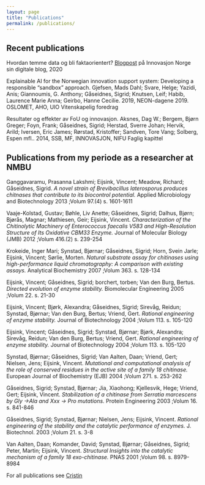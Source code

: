 ```yaml
---
layout: page
title: "Publications"
permalink: /publications/
---
```

## Recent publications

Hvordan temme data og bli faktaorientert? [Blogpost](https://www.innovasjonnorge.no/no/subsites/digIN/datadrevet-utvikling/hvordan-temme-data-og-bli-faktabasert/) på Innovasjon Norge sin digitale blog, 2020 

Explainable AI for the Norwegian innovation support system: Developing a responsible “sandbox” approach.
Gjefsen, Mads Dahl; Svare, Helge; Yazidi, Anis; Giannoumis, G. Anthony; Gåseidnes, Sigrid; Knutsen, Leif; Habib, Laurence Marie Anna; Geirbo, Hanne Cecilie. 2019, NEON-dagene 2019. OSLOMET, AHO, UIO
Vitenskapelig foredrag

Resultater og effekter av FoU og innovasjon.
Aksnes, Dag W.; Bergem, Bjørn Greger; Foyn, Frank; Gåseidnes, Sigrid; Herstad, Sverre Johan; Hervik, Arild; Iversen, Eric James; Rørstad, Kristoffer; Sandven, Tore Vang; Solberg, Espen mfl.. 2014, SSB, MF, INNOVASJON, NIFU
Faglig kapittel


## Publications from my periode as a researcher at NMBU

Ganggavaramu, Prasanna Lakshmi; Eijsink, Vincent; Meadow, Richard; Gåseidnes, Sigrid.
*A novel strain of Brevibacillus laterosporus produces chitnases that contribute to its biocontrol potential.* Applied Microbiology and Biotechnology 2013 ;Volum 97.(4) s. 1601-1611
 
Vaaje-Kolstad, Gustav; Bøhle, Liv Anette; Gåseidnes, Sigrid; Dalhus, Bjørn; Bjørås, Magnar; Mathiesen, Geir; Eijsink, Vincent.
*Characterization of the Chitinolytic Machinery of Enterococcus faecalis V583 and High-Resolution Structure of Its Oxidative CBM33 Enzyme.* Journal of Molecular Biology (JMB) 2012 ;Volum 416.(2) s. 239-254

Krokeide, Inger Mari; Synstad, Bjørnar; Gåseidnes, Sigrid; Horn, Svein Jarle; Eijsink, Vincent; Sørlie, Morten.
*Natural substrate assay for chitinases using high-performance liquid chromatography: A comparison with existing assays.* Analytical Biochemistry 2007 ;Volum 363. s. 128-134

Eijsink, Vincent; Gåseidnes, Sigrid; borchert, torben; Van den Burg, Bertus.
*Directed evolution of enzyme stability.* Biomolecular Engineering 2005 ;Volum 22. s. 21-30

Eijsink, Vincent; Bjørk, Alexandra; Gåseidnes, Sigrid; Sirevåg, Reidun; Synstad, Bjørnar; Van den Burg, Bertus; Vriend, Gert.
*Rational engineering of enzyme stability.* Journal of Biotechnology 2004 ;Volum 113. s. 105-120
  
Eijsink, Vincent; Gåseidnes, Sigrid; Synstad, Bjørnar; Bjørk, Alexandra; Sirevåg, Reidun; Van den Burg, Bertus; Vriend, Gert.
*Rational engineering of enzyme stability.* Journal of Biotechnology 2004 ;Volum 113. s. 105-120
 
Synstad, Bjørnar; Gåseidnes, Sigrid; Van Aalten, Daan; Vriend, Gert; Nielsen, Jens; Eijsink, Vincent.
*Mutational and computational analysis of the role of conserved residues in the active site of a family 18 chitinase.* European Journal of Biochemistry (EJB) 2004 ;Volum 271. s. 253-262

Gåseidnes, Sigrid; Synstad, Bjørnar; Jia, Xiaohong; Kjellesvik, Hege; Vriend, Gert; Eijsink, Vincent.
*Stabilization of a chitinase from Serratia marcescens by Gly ->Ala and Xxx -> Pro mutations.* Protein Engineering 2003 ;Volum 16. s. 841-846
 
Gåseidnes, Sigrid; Synstad, Bjørnar; Nielsen, Jens; Eijsink, Vincent.
*Rational engineering of the stability and the catalytic performance of enzymes.* J. Biotechnol. 2003 ;Volum 21. s. 3-8
 
Van Aalten, Daan; Komander, David; Synstad, Bjørnar; Gåseidnes, Sigrid; Peter, Martin; Eijsink, Vincent.
*Structural Insights into the catalytic mechanism of a family 18 exo-chitinase.* PNAS 2001 ;Volum 98. s. 8979-8984

For all publications see [Cristin](https://app.cristin.no/search.jsf?t=sigrid%20g%C3%A5seidnes)